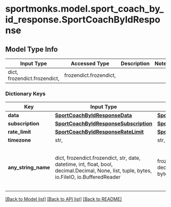 # sportmonks.model.sport_coach_by_id_response.SportCoachByIdResponse

## Model Type Info
Input Type | Accessed Type | Description | Notes
------------ | ------------- | ------------- | -------------
dict, frozendict.frozendict,  | frozendict.frozendict,  |  | 

### Dictionary Keys
Key | Input Type | Accessed Type | Description | Notes
------------ | ------------- | ------------- | ------------- | -------------
**data** | [**SportCoachByIdResponseData**](SportCoachByIdResponseData.md) | [**SportCoachByIdResponseData**](SportCoachByIdResponseData.md) |  | [optional] 
**subscription** | [**SportCoachByIdResponseSubscription**](SportCoachByIdResponseSubscription.md) | [**SportCoachByIdResponseSubscription**](SportCoachByIdResponseSubscription.md) |  | [optional] 
**rate_limit** | [**SportCoachByIdResponseRateLimit**](SportCoachByIdResponseRateLimit.md) | [**SportCoachByIdResponseRateLimit**](SportCoachByIdResponseRateLimit.md) |  | [optional] 
**timezone** | str,  | str,  |  | [optional] 
**any_string_name** | dict, frozendict.frozendict, str, date, datetime, int, float, bool, decimal.Decimal, None, list, tuple, bytes, io.FileIO, io.BufferedReader | frozendict.frozendict, str, BoolClass, decimal.Decimal, NoneClass, tuple, bytes, FileIO | any string name can be used but the value must be the correct type | [optional]

[[Back to Model list]](../../README.md#documentation-for-models) [[Back to API list]](../../README.md#documentation-for-api-endpoints) [[Back to README]](../../README.md)

